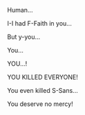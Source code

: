 Human...

I-I had F-Faith in you...

But y-you...

You...

YOU...!

YOU KILLED EVERYONE!

You even killed S-Sans...

You deserve no mercy!
